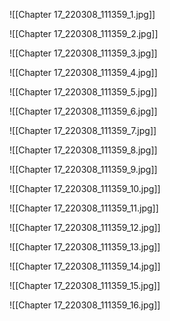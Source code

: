 ![[Chapter 17_220308_111359_1.jpg]]

![[Chapter 17_220308_111359_2.jpg]]

![[Chapter 17_220308_111359_3.jpg]]

![[Chapter 17_220308_111359_4.jpg]]

![[Chapter 17_220308_111359_5.jpg]]

![[Chapter 17_220308_111359_6.jpg]]

![[Chapter 17_220308_111359_7.jpg]]

![[Chapter 17_220308_111359_8.jpg]]

![[Chapter 17_220308_111359_9.jpg]]

![[Chapter 17_220308_111359_10.jpg]]

![[Chapter 17_220308_111359_11.jpg]]

![[Chapter 17_220308_111359_12.jpg]]

![[Chapter 17_220308_111359_13.jpg]]

![[Chapter 17_220308_111359_14.jpg]]

![[Chapter 17_220308_111359_15.jpg]]

![[Chapter 17_220308_111359_16.jpg]]
